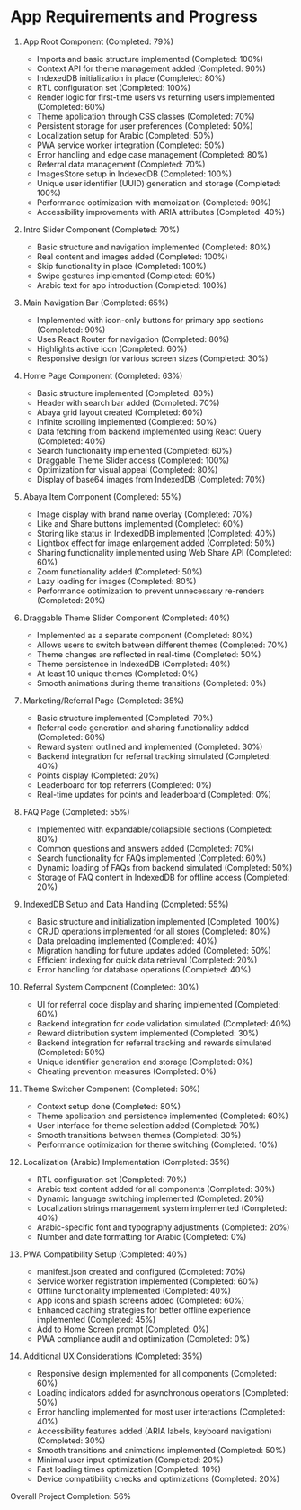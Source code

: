# App Requirements and Progress

1. App Root Component (Completed: 79%)
   - Imports and basic structure implemented (Completed: 100%)
   - Context API for theme management added (Completed: 90%)
   - IndexedDB initialization in place (Completed: 80%)
   - RTL configuration set (Completed: 100%)
   - Render logic for first-time users vs returning users implemented (Completed: 60%)
   - Theme application through CSS classes (Completed: 70%)
   - Persistent storage for user preferences (Completed: 50%)
   - Localization setup for Arabic (Completed: 50%)
   - PWA service worker integration (Completed: 50%)
   - Error handling and edge case management (Completed: 80%)
   - Referral data management (Completed: 70%)
   - ImagesStore setup in IndexedDB (Completed: 100%)
   - Unique user identifier (UUID) generation and storage (Completed: 100%)
   - Performance optimization with memoization (Completed: 90%)
   - Accessibility improvements with ARIA attributes (Completed: 40%)

2. Intro Slider Component (Completed: 70%)
   - Basic structure and navigation implemented (Completed: 80%)
   - Real content and images added (Completed: 100%)
   - Skip functionality in place (Completed: 100%)
   - Swipe gestures implemented (Completed: 60%)
   - Arabic text for app introduction (Completed: 100%)

3. Main Navigation Bar (Completed: 65%)
   - Implemented with icon-only buttons for primary app sections (Completed: 90%)
   - Uses React Router for navigation (Completed: 80%)
   - Highlights active icon (Completed: 60%)
   - Responsive design for various screen sizes (Completed: 30%)

4. Home Page Component (Completed: 63%)
   - Basic structure implemented (Completed: 80%)
   - Header with search bar added (Completed: 70%)
   - Abaya grid layout created (Completed: 60%)
   - Infinite scrolling implemented (Completed: 50%)
   - Data fetching from backend implemented using React Query (Completed: 40%)
   - Search functionality implemented (Completed: 60%)
   - Draggable Theme Slider access (Completed: 100%)
   - Optimization for visual appeal (Completed: 80%)
   - Display of base64 images from IndexedDB (Completed: 70%)

5. Abaya Item Component (Completed: 55%)
   - Image display with brand name overlay (Completed: 70%)
   - Like and Share buttons implemented (Completed: 60%)
   - Storing like status in IndexedDB implemented (Completed: 40%)
   - Lightbox effect for image enlargement added (Completed: 50%)
   - Sharing functionality implemented using Web Share API (Completed: 60%)
   - Zoom functionality added (Completed: 50%)
   - Lazy loading for images (Completed: 80%)
   - Performance optimization to prevent unnecessary re-renders (Completed: 20%)

6. Draggable Theme Slider Component (Completed: 40%)
   - Implemented as a separate component (Completed: 80%)
   - Allows users to switch between different themes (Completed: 70%)
   - Theme changes are reflected in real-time (Completed: 50%)
   - Theme persistence in IndexedDB (Completed: 40%)
   - At least 10 unique themes (Completed: 0%)
   - Smooth animations during theme transitions (Completed: 0%)

7. Marketing/Referral Page (Completed: 35%)
   - Basic structure implemented (Completed: 70%)
   - Referral code generation and sharing functionality added (Completed: 60%)
   - Reward system outlined and implemented (Completed: 30%)
   - Backend integration for referral tracking simulated (Completed: 40%)
   - Points display (Completed: 20%)
   - Leaderboard for top referrers (Completed: 0%)
   - Real-time updates for points and leaderboard (Completed: 0%)

8. FAQ Page (Completed: 55%)
   - Implemented with expandable/collapsible sections (Completed: 80%)
   - Common questions and answers added (Completed: 70%)
   - Search functionality for FAQs implemented (Completed: 60%)
   - Dynamic loading of FAQs from backend simulated (Completed: 50%)
   - Storage of FAQ content in IndexedDB for offline access (Completed: 20%)

9. IndexedDB Setup and Data Handling (Completed: 55%)
   - Basic structure and initialization implemented (Completed: 100%)
   - CRUD operations implemented for all stores (Completed: 80%)
   - Data preloading implemented (Completed: 40%)
   - Migration handling for future updates added (Completed: 50%)
   - Efficient indexing for quick data retrieval (Completed: 20%)
   - Error handling for database operations (Completed: 40%)

10. Referral System Component (Completed: 30%)
    - UI for referral code display and sharing implemented (Completed: 60%)
    - Backend integration for code validation simulated (Completed: 40%)
    - Reward distribution system implemented (Completed: 30%)
    - Backend integration for referral tracking and rewards simulated (Completed: 50%)
    - Unique identifier generation and storage (Completed: 0%)
    - Cheating prevention measures (Completed: 0%)

11. Theme Switcher Component (Completed: 50%)
    - Context setup done (Completed: 80%)
    - Theme application and persistence implemented (Completed: 60%)
    - User interface for theme selection added (Completed: 70%)
    - Smooth transitions between themes (Completed: 30%)
    - Performance optimization for theme switching (Completed: 10%)

12. Localization (Arabic) Implementation (Completed: 35%)
    - RTL configuration set (Completed: 70%)
    - Arabic text content added for all components (Completed: 30%)
    - Dynamic language switching implemented (Completed: 20%)
    - Localization strings management system implemented (Completed: 40%)
    - Arabic-specific font and typography adjustments (Completed: 20%)
    - Number and date formatting for Arabic (Completed: 0%)

13. PWA Compatibility Setup (Completed: 40%)
    - manifest.json created and configured (Completed: 70%)
    - Service worker registration implemented (Completed: 60%)
    - Offline functionality implemented (Completed: 40%)
    - App icons and splash screens added (Completed: 60%)
    - Enhanced caching strategies for better offline experience implemented (Completed: 45%)
    - Add to Home Screen prompt (Completed: 0%)
    - PWA compliance audit and optimization (Completed: 0%)

14. Additional UX Considerations (Completed: 35%)
    - Responsive design implemented for all components (Completed: 60%)
    - Loading indicators added for asynchronous operations (Completed: 50%)
    - Error handling implemented for most user interactions (Completed: 40%)
    - Accessibility features added (ARIA labels, keyboard navigation) (Completed: 30%)
    - Smooth transitions and animations implemented (Completed: 50%)
    - Minimal user input optimization (Completed: 20%)
    - Fast loading times optimization (Completed: 10%)
    - Device compatibility checks and optimizations (Completed: 20%)

Overall Project Completion: 56%
